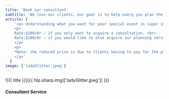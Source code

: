 ```yaml
---
title: 'Book our consultant'
subtitle: 'We love our clients, our goal is to help every you plan the perfect event! Our consultations helps you get every little detail right.'
article: [
    '<p> Understanding what you want for your special event is super important to us. Sit down with one of our consultants as we begin the journey. We work with you on specific aspects of your event planning. Brainstorm ideas, give expert advice, troubleshoot past obstacles, give vendor recommendations and so on.</p>
    <p>
    Rate:$200/Hr – if you only want to acquire a consultation. <br>
    Rate;$180/Hr – if you would like to also acquire our planning services.
    </p>
    <p>
    *Note: the reduced price is due to clients having to pay for the planning service therefore the consultation is discounted.
    </p>'
  ]
image: ['ladyGlitter.jpeg']
---
```


![{{ title }}]({{ hlp.sharp.img(['ladyGlitter.jpeg']) }})

<h5> Consultant Service</h5>
<article>

</article>
